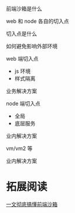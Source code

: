前端沙箱是什么

web 和 node 各自的切入点

切入点是什么

如何避免影响外部环境

web 端切入点
- js 环境
- 样式隔离

业务解决方案

node 端切入点
- 全局
- 底层服务

业内解决方案

vm/vm2 等

业内解决方案


# 拓展阅读

[一文彻底搞懂前端沙箱](https://mp.weixin.qq.com/s/uu0H2MTO1z1b8nsfuoyLQw)